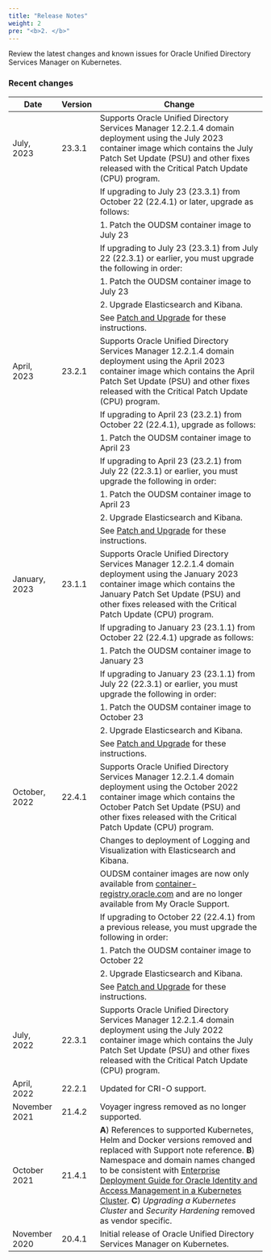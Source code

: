 ```yaml
---
title: "Release Notes"
weight: 2
pre: "<b>2. </b>"
---
```


Review the latest changes and known issues for Oracle Unified Directory Services Manager on Kubernetes.

### Recent changes

| Date | Version | Change |
| --- | --- | --- |
| July, 2023 | 23.3.1 | Supports Oracle Unified Directory Services Manager 12.2.1.4 domain deployment using the July 2023 container image which contains the July Patch Set Update (PSU) and other fixes released with the Critical Patch Update (CPU) program.|
| | | If upgrading to July 23 (23.3.1) from October 22 (22.4.1) or later, upgrade as follows:|
| | | 1. Patch the OUDSM container image to July 23|
| | | If upgrading to July 23 (23.3.1) from July 22 (22.3.1) or earlier, you must upgrade the following in order:|
| | | 1. Patch the OUDSM container image to July 23|
| | | 2. Upgrade Elasticsearch and Kibana.|
| | | See [Patch and Upgrade](../patch-and-upgrade) for these instructions.| 
| April, 2023 | 23.2.1 | Supports Oracle Unified Directory Services Manager 12.2.1.4 domain deployment using the April 2023 container image which contains the April Patch Set Update (PSU) and other fixes released with the Critical Patch Update (CPU) program.|
| | | If upgrading to April 23 (23.2.1) from October 22 (22.4.1), upgrade as follows:|
| | | 1. Patch the OUDSM container image to April 23|
| | | If upgrading to April 23 (23.2.1) from July 22 (22.3.1) or earlier, you must upgrade the following in order:|
| | | 1. Patch the OUDSM container image to April 23|
| | | 2. Upgrade Elasticsearch and Kibana.|
| | | See [Patch and Upgrade](../patch-and-upgrade) for these instructions.| 
| January, 2023 | 23.1.1 | Supports Oracle Unified Directory Services Manager 12.2.1.4 domain deployment using the January 2023 container image which contains the January Patch Set Update (PSU) and other fixes released with the Critical Patch Update (CPU) program.|
| | | If upgrading to January 23 (23.1.1) from October 22 (22.4.1) upgrade as follows:|
| | | 1. Patch the OUDSM container image to January 23|
| | | If upgrading to January 23 (23.1.1) from July 22 (22.3.1) or earlier, you must upgrade the following in order:|
| | | 1. Patch the OUDSM container image to October 23|
| | | 2. Upgrade Elasticsearch and Kibana.|
| | | See [Patch and Upgrade](../patch-and-upgrade) for these instructions.|
| October, 2022 | 22.4.1 | Supports Oracle Unified Directory Services Manager 12.2.1.4 domain deployment using the October 2022 container image which contains the October Patch Set Update (PSU) and other fixes released with the Critical Patch Update (CPU) program.|
| | | Changes to deployment of Logging and Visualization with Elasticsearch and Kibana.|
| | | OUDSM container images are now only available from [container-registry.oracle.com](https://container-registry.oracle.com) and are no longer available from My Oracle Support.|
| | | If upgrading to October 22 (22.4.1) from a previous release, you must upgrade the following in order:|
| | | 1. Patch the OUDSM container image to October 22|
| | | 2. Upgrade Elasticsearch and Kibana.|
| | | See [Patch and Upgrade](../patch-and-upgrade) for these instructions.|
| July, 2022 | 22.3.1 | Supports Oracle Unified Directory Services Manager 12.2.1.4 domain deployment using the July 2022 container image which contains the July Patch Set Update (PSU) and other fixes released with the Critical Patch Update (CPU) program.|
| April, 2022 | 22.2.1 | Updated for CRI-O support.|
| November 2021 | 21.4.2 | Voyager ingress removed as no longer supported.|
| October 2021 | 21.4.1 | **A**) References to supported Kubernetes, Helm and Docker versions removed and replaced with Support note reference. **B**) Namespace and domain names changed to be consistent with [Enterprise Deployment Guide for Oracle Identity and Access Management in a Kubernetes Cluster](https://docs.oracle.com/en/middleware/fusion-middleware/12.2.1.4/ikedg/). **C**) *Upgrading a Kubernetes Cluster* and *Security Hardening* removed as vendor specific.|
| November 2020 | 20.4.1 | Initial release of Oracle Unified Directory Services Manager on Kubernetes.|


